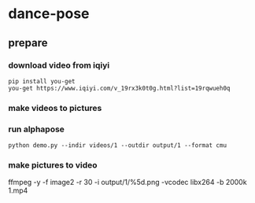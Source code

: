 # dance-pose

## prepare
### download video from iqiyi

```
pip install you-get
you-get https://www.iqiyi.com/v_19rx3k0t0g.html?list=19rqwueh0q
```

### make videos to pictures



### run alphapose

```
python demo.py --indir videos/1 --outdir output/1 --format cmu
```

### make pictures to video

ffmpeg -y -f image2 -r 30 -i output/1/%5d.png -vcodec libx264 -b 2000k 1.mp4


